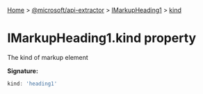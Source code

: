 [Home](./index) &gt; [@microsoft/api-extractor](./api-extractor.md) &gt; [IMarkupHeading1](./api-extractor.imarkupheading1.md) &gt; [kind](./api-extractor.imarkupheading1.kind.md)

# IMarkupHeading1.kind property

The kind of markup element

**Signature:**
```javascript
kind: 'heading1'
```
